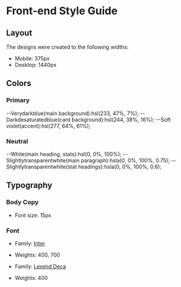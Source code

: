 # Front-end Style Guide

## Layout

The designs were created to the following widths:

- Mobile: 375px
- Desktop: 1440px

## Colors

### Primary

--Verydarkblue(main background):hsl(233, 47%, 7%);
--Darkdesaturatedblue(card background):hsl(244, 38%, 16%);
--Soft violet(accent):hsl(277, 64%, 61%);

### Neutral

--White(main heading, stats):hsl(0, 0%, 100%);
--Slightlytransparentwhite(main paragraph):hsla(0, 0%, 100%, 0.75);
--Slightlytransparentwhite(stat headings):hsla(0, 0%, 100%, 0.6);

## Typography

### Body Copy

- Font size: 15px

### Font

- Family: [Inter](https://fonts.google.com/specimen/Inter)
- Weights: 400, 700

- Family: [Lexend Deca](https://fonts.google.com/specimen/Lexend+Deca)
- Weights: 400
